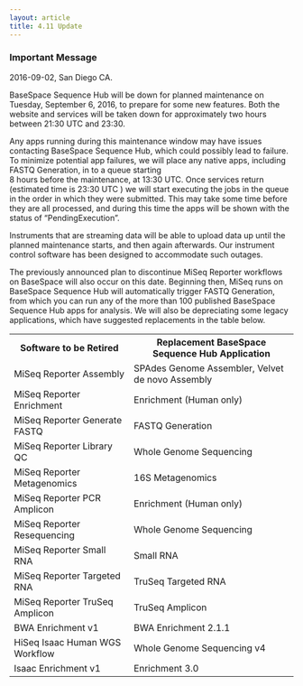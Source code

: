 ```yaml
---
layout: article
title: 4.11 Update
---
```


### Important Message

2016-09-02, San Diego CA.

BaseSpace Sequence Hub will be down for planned maintenance on Tuesday, September 6, 2016, to prepare for some new features. 
Both the website and services will be taken down for approximately two hours  between 21:30 UTC and 23:30. 

Any apps running during this maintenance window may have issues contacting BaseSpace Sequence Hub, which could possibly lead to failure. 
To minimize potential app failures, we will place any native apps, including FASTQ Generation, in to a queue starting  
8 hours before the maintenance, at 13:30 UTC.  Once services return (estimated time is 23:30 UTC ) we will start 
executing the jobs in the queue in the order in which they were submitted. 
This may take some time before they are all processed, and during this time the apps 
will be shown with the status of “PendingExecution”.
 
Instruments that are streaming data will be able to upload data up until the planned maintenance starts, and then again afterwards. 
Our instrument control software has been designed to accommodate such outages.

The previously announced plan to discontinue MiSeq Reporter workflows on BaseSpace will also occur on this date. Beginning then, MiSeq runs on BaseSpace Sequence Hub will automatically trigger FASTQ Generation, from which you can run any of the more than 100 published BaseSpace Sequence Hub apps for analysis. We will also be depreciating some legacy applications, which have suggested replacements in the table below.

<table>
<tr><th>Software to be Retired</th><th>Replacement BaseSpace Sequence Hub Application</th></tr>
<td>MiSeq Reporter Assembly</td><td>SPAdes Genome Assembler, Velvet de novo Assembly</td></tr>
<tr><td>MiSeq Reporter Enrichment</td><td>Enrichment (Human only)</td></tr>
<tr><td>MiSeq Reporter Generate FASTQ</td><td>FASTQ Generation</td></tr>
<tr><td>MiSeq Reporter Library QC</td><td>Whole Genome Sequencing</td></tr>
<tr><td>MiSeq Reporter Metagenomics</td><td>16S Metagenomics</td></tr>
<tr><td>MiSeq Reporter PCR Amplicon</td><td>Enrichment (Human only)</td></tr>
<tr><td>MiSeq Reporter Resequencing</td><td>Whole Genome Sequencing</td></tr>
<tr><td>MiSeq Reporter Small RNA</td><td>Small RNA</td></tr>
<tr><td>MiSeq Reporter Targeted RNA</td><td>TruSeq Targeted RNA</td></tr>
<tr><td>MiSeq Reporter TruSeq Amplicon</td><td>TruSeq Amplicon</td></tr>
<tr><td>BWA Enrichment v1</td><td>BWA Enrichment 2.1.1</td></tr>
<tr><td>HiSeq Isaac Human WGS Workflow</td><td>Whole Genome Sequencing v4</td></tr>
<tr><td>Isaac Enrichment v1</td><td>Enrichment 3.0</td></tr>
</table>
